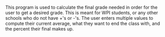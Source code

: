 This program is used to calculate the final grade needed in order for the user to get a desired grade. This is meant for WPI students, or any other schools who do not have +'s or -'s. 
The user enters multiple values to compute their current average, what they want to end the class with, and the percent their final makes up. 
